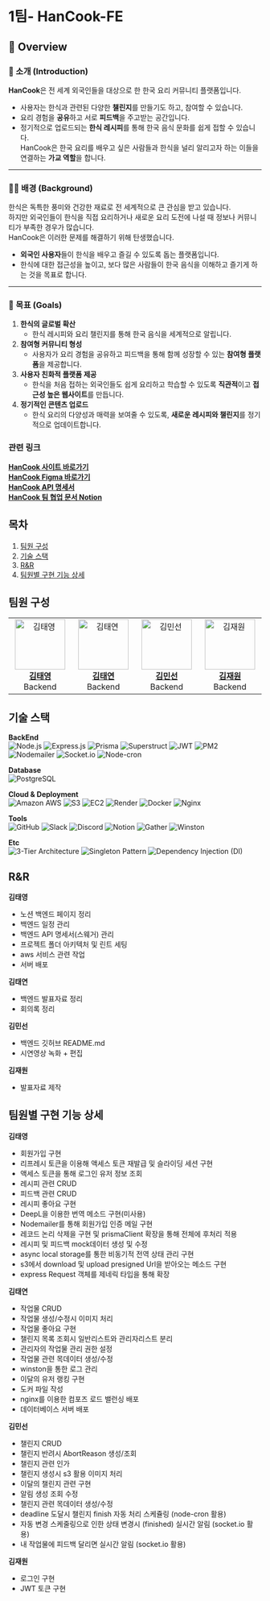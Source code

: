 # 1팀- HanCook-FE

## 🥢 Overview

### 📖 소개 (Introduction)

**HanCook**은 전 세계 외국인들을 대상으로 한 한국 요리 커뮤니티 플랫폼입니다.

- 사용자는 한식과 관련된 다양한 **챌린지**를 만들기도 하고, 참여할 수 있습니다.
- 요리 경험을 **공유**하고 서로 **피드백**을 주고받는 공간입니다.
- 정기적으로 업로드되는 **한식 레시피**를 통해 한국 음식 문화를 쉽게 접할 수 있습니다.  
  HanCook은 한국 요리를 배우고 싶은 사람들과 한식을 널리 알리고자 하는 이들을 연결하는 **가교 역할**을 합니다.

---

### 🧑‍🍳 배경 (Background)

한식은 독특한 풍미와 건강한 재료로 전 세계적으로 큰 관심을 받고 있습니다.  
하지만 외국인들이 한식을 직접 요리하거나 새로운 요리 도전에 나설 때 정보나 커뮤니티가 부족한 경우가 많습니다.  
HanCook은 이러한 문제를 해결하기 위해 탄생했습니다.

- **외국인 사용자**들이 한식을 배우고 즐길 수 있도록 돕는 플랫폼입니다.
- 한식에 대한 접근성을 높이고, 보다 많은 사람들이 한국 음식을 이해하고 즐기게 하는 것을 목표로 합니다.

---

### 🎯 목표 (Goals)

1. **한식의 글로벌 확산**
   - 한식 레시피와 요리 챌린지를 통해 한국 음식을 세계적으로 알립니다.
2. **참여형 커뮤니티 형성**
   - 사용자가 요리 경험을 공유하고 피드백을 통해 함께 성장할 수 있는 **참여형 플랫폼**을 제공합니다.
3. **사용자 친화적 플랫폼 제공**
   - 한식을 처음 접하는 외국인들도 쉽게 요리하고 학습할 수 있도록 **직관적**이고 **접근성 높은 웹사이트**를 만듭니다.
4. **정기적인 콘텐츠 업로드**
   - 한식 요리의 다양성과 매력을 보여줄 수 있도록, **새로운 레시피와 챌린지**를 정기적으로 업데이트합니다.

### 관련 링크

<b>[HanCook 사이트 바로가기](http://13.124.179.12:3000)</b><br>
<b>[HanCook Figma 바로가기](<https://www.figma.com/design/CdALCm6ocpye0ldqTfVAvf/%5BTEAM-1%5D-HanCook-(Copy)?m=auto&t=mysMLQtwUW72DsvI-6>)</b><br>
<b>[HanCook API 명세서](https://app.swaggerhub.com/apis-docs/CHESHIREBIZZ/HanCook/1.0.4#/)</b> <br>
<b>[HanCook 팀 협업 문서 Notion](https://funky-rhinoceros-89e.notion.site/FS-2-3-1-15533a16b2a0804ab45ac685c6b8f7d9)</b> <br>

## 목차

1. [팀원 구성](#팀원-구성)
2. [기술 스택](#기술-스택)
3. [R&R](#rr)
4. [팀원별 구현 기능 상세](#팀원별-구현-기능-상세)

## 팀원 구성

<table>
  <tr>
    <td align="center" width="200">
      <a href="https://github.com/csbizz">
        <img src="https://avatars.githubusercontent.com/u/95736373?v=4" alt="김태영" width="100" />
        <br />
        <b>김태영</b>  
      </a>
      <br />
      Backend
    </td>
    <td align="center" width="200">
      <a href="https://github.com/taeyeonkim94">
        <img src="https://avatars.githubusercontent.com/u/176233043?v=4" alt="김태연" width="100" />
        <br />
        <b>김태연</b>
      </a>
      <br />
      Backend
    </td>
    <td align="center" width="200">
      <a href="https://github.com/alscksdlek">
        <img src="https://avatars.githubusercontent.com/u/164968618?v=4" alt="김민선" width="100" />
        <br />
        <b>김민선</b>
      </a>
      <br />
      Backend
    </td>
        <td align="center" width="200">
      <a href="https://github.com/galaxy-78">
        <img src="https://avatars.githubusercontent.com/u/81586230?v=4" alt="김재원" width="100" />
        <br />
        <b>김재원</b>
      </a>
      <br />
      Backend
    </td>
  </tr>
</table>

## 기술 스택

**BackEnd** <br>
![Node.js](https://img.shields.io/badge/Node.js-339933?style=flat&logo=node.js&logoColor=white)
![Express.js](https://img.shields.io/badge/Express.js-000000?style=flat&logo=express&logoColor=white)
![Prisma](https://img.shields.io/badge/Prisma-2D3748?style=flat&logo=prisma&logoColor=white)
![Superstruct](https://img.shields.io/badge/Superstruct-F0DB4F?style=flat&logo=javascript&logoColor=black)
![JWT](https://img.shields.io/badge/JWT-000000?style=flat&logo=jsonwebtokens&logoColor=white)
![PM2](https://img.shields.io/badge/PM2-2B037A?style=flat&logo=pm2&logoColor=white)
![Nodemailer](https://img.shields.io/badge/Nodemailer-CC0000?style=flat&logo=nodemailer&logoColor=white)
![Socket.io](https://img.shields.io/badge/Socket.io-010101?style=flat&logo=socket.io&logoColor=white)
![Node-cron](https://img.shields.io/badge/Node--cron-777BB4?style=flat&logo=node-schedule&logoColor=white)

**Database** <br>
![PostgreSQL](https://img.shields.io/badge/PostgreSQL-336791?style=flat&logo=postgresql&logoColor=white)

**Cloud & Deployment** <br>
![Amazon AWS](https://img.shields.io/badge/Amazon%20AWS-232F3E?style=flat&logo=amazonaws&logoColor=white)
![S3](https://img.shields.io/badge/S3-569A31?style=flat&logo=amazon-s3&logoColor=white)
![EC2](https://img.shields.io/badge/EC2-FF9900?style=flat&logo=amazon-ec2&logoColor=white)
![Render](https://img.shields.io/badge/Render-0466C8?style=flat&logo=render&logoColor=white)
![Docker](https://img.shields.io/badge/Docker-2496ED?style=flat&logo=docker&logoColor=white)
![Nginx](https://img.shields.io/badge/Nginx-009639?style=flat&logo=nginx&logoColor=white)

**Tools** <br>
![GitHub](https://img.shields.io/badge/GitHub-181717?style=flat&logo=github&logoColor=white)
![Slack](https://img.shields.io/badge/Slack-4A154B?style=flat&logo=slack&logoColor=white)
![Discord](https://img.shields.io/badge/Discord-5865F2?style=flat&logo=discord&logoColor=white)
![Notion](https://img.shields.io/badge/Notion-000000?style=flat&logo=notion&logoColor=white)
![Gather](https://img.shields.io/badge/Gather-3A2EDE?style=flat&logo=gather&logoColor=white)
![Winston](https://img.shields.io/badge/Winston-4B0082?style=flat&logo=winston&logoColor=white)

**Etc** <br>
![3-Tier Architecture](https://img.shields.io/badge/3--Tier%20Architecture-0052CC?style=flat&logo=architect&logoColor=white)
![Singleton Pattern](https://img.shields.io/badge/Singleton%20Pattern-0052CC?style=flat&logo=patterns&logoColor=white)
![Dependency Injection (DI)](https://img.shields.io/badge/Dependency%20Injection-0052CC?style=flat&logo=injection&logoColor=white)

## R&R

**김태영**

- 노션 백엔드 페이지 정리
- 백엔드 일정 관리
- 백엔드 API 명세서(스웨거) 관리
- 프로젝트 폴더 아키텍처 및 린트 세팅
- aws 서비스 관련 작업
- 서버 배포

**김태연**

- 백엔드 발표자료 정리
- 회의록 정리

**김민선**

- 백엔드 깃허브 README.md
- 시연영상 녹화 + 편집

**김재원**

- 발표자료 제작

## 팀원별 구현 기능 상세

**김태영**

- 회원가입 구현
- 리프레시 토큰을 이용해 액세스 토큰 재발급 및 슬라이딩 세션 구현
- 액세스 토큰을 통해 로그인 유저 정보 조회
- 레시피 관련 CRUD
- 피드백 관련 CRUD
- 레시피 좋아요 구현
- DeepL을 이용한 번역 메소드 구현(미사용)
- Nodemailer를 통해 회원가입 인증 메일 구현
- 레코드 논리 삭제을 구현 및 prismaClient 확장을 통해 전체에 후처리 적용
- 레시피 및 피드백 mock데이터 생성 및 수정
- async local storage를 통한 비동기적 전역 상태 관리 구현
- s3에서 download 및 upload presigned Url을 받아오는 메소드 구현
- express Request 객체를 제네릭 타입을 통해 확장

**김태연**

- 작업물 CRUD
- 작업물 생성/수정시 이미지 처리
- 작업물 좋아요 구현
- 챌린지 목록 조회시 일반리스트와 관리자리스트 분리
- 관리자의 작업물 관리 권한 설정
- 작업물 관련 목데이터 생성/수정
- winston을 통한 로그 관리
- 이달의 유저 랭킹 구현
- 도커 파일 작성
- nginx를 이용한 컴포즈 로드 밸런싱 배포
- 데이터베이스 서버 배포

**김민선**

- 챌린지 CRUD
- 챌린지 반려시 AbortReason 생성/조회
- 챌린지 관련 인가
- 챌린지 생성시 s3 활용 이미지 처리
- 이달의 챌린지 관련 구현
- 알림 생성 조회 수정
- 챌린지 관련 목데이터 생성/수정
- deadline 도달시 챌린지 finish 자동 처리 스케쥴링 (node-cron 활용)
- 자동 변경 스케줄링으로 인한 상태 변경시 (finished) 실시간 알림 (socket.io 활용)
- 내 작업물에 피드백 달리면 실시간 알림 (socket.io 활용)

**김재원**

- 로그인 구현
- JWT 토큰 구현
